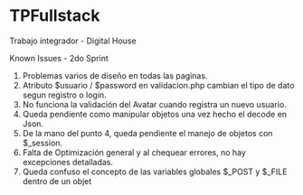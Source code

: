 ﻿# TPFullstack
Trabajo integrador - Digital House


Known Issues - 2do Sprint

1. Problemas varios de diseño en todas las paginas.
2. Atributo $usuario / $password en validacion.php cambian el tipo de dato segun registro o login.
3. No funciona la validación del Avatar cuando registra un nuevo usuario. 
4. Queda pendiente como manipular objetos una vez hecho el decode en Json.
5. De la mano del punto 4, queda pendiente el manejo de objetos con $_session.
6. Falta de Optimización general y al chequear errores, no hay excepciones detalladas.
7. Queda confuso el concepto de las variables globales $_POST y $_FILE dentro de un objet

